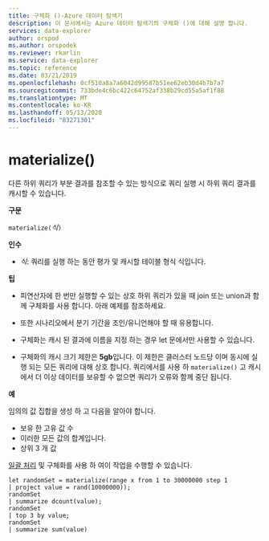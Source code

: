 ```yaml
---
title: 구체화 ()-Azure 데이터 탐색기
description: 이 문서에서는 Azure 데이터 탐색기의 구체화 ()에 대해 설명 합니다.
services: data-explorer
author: orspod
ms.author: orspodek
ms.reviewer: rkarlin
ms.service: data-explorer
ms.topic: reference
ms.date: 03/21/2019
ms.openlocfilehash: 0cf510a8a7a6042d99587b51ee62eb30d4b7b7a7
ms.sourcegitcommit: 733bde4c6bc422c64752af338b29cd55a5af1f88
ms.translationtype: MT
ms.contentlocale: ko-KR
ms.lasthandoff: 05/13/2020
ms.locfileid: "83271301"
---
```

# <a name="materialize"></a>materialize()

다른 하위 쿼리가 부분 결과를 참조할 수 있는 방식으로 쿼리 실행 시 하위 쿼리 결과를 캐시할 수 있습니다.

 
**구문**

`materialize(`*식*`)`

**인수**

* *식*: 쿼리를 실행 하는 동안 평가 및 캐시할 테이블 형식 식입니다.

**팁**

* 피연산자에 한 번만 실행할 수 있는 상호 하위 쿼리가 있을 때 join 또는 union과 함께 구체화를 사용 합니다. 아래 예제를 참조하세요.

* 또한 시나리오에서 분기 기간을 조인/유니언해야 할 때 유용합니다.

* 구체화는 캐시 된 결과에 이름을 지정 하는 경우 let 문에서만 사용할 수 있습니다.


* 구체화의 캐시 크기 제한은 **5gb**입니다. 
  이 제한은 클러스터 노드당 이며 동시에 실행 되는 모든 쿼리에 대해 상호 합니다.
  쿼리에서를 사용 하 `materialize()` 고 캐시에서 더 이상 데이터를 보유할 수 없으면 쿼리가 오류와 함께 중단 됩니다.

**예**

임의의 값 집합을 생성 하 고 다음을 알아야 합니다. 
 * 보유 한 고유 값 수 
 * 이러한 모든 값의 합계입니다. 
 * 상위 3 개 값

[일괄 처리](batches.md) 및 구체화를 사용 하 여이 작업을 수행할 수 있습니다.

<!-- csl: https://help.kusto.windows.net:443/Samples -->
 ```kusto
let randomSet = materialize(range x from 1 to 30000000 step 1
| project value = rand(10000000));
randomSet
| summarize dcount(value);
randomSet
| top 3 by value;
randomSet
| summarize sum(value)

```
